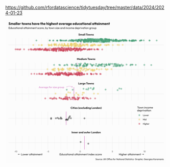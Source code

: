 https://github.com/rfordatascience/tidytuesday/tree/master/data/2024/2024-01-23

![](plots/english_education.png)
